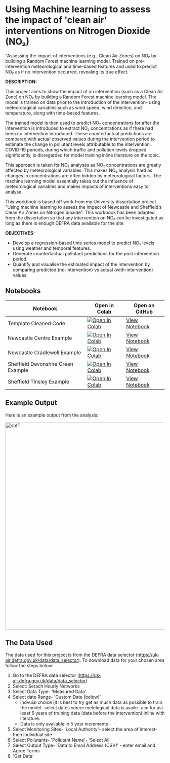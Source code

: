 # **Using Machine learning to assess the impact of 'clean air' interventions on Nitrogen Dioxide (NO₂)**
"Assessing the impact of interventions (e.g., Clean Air Zones) on NO₂ by building a Random Forest machine learning model. Trained on pre-intervention meteorological and time-based features and used to predict NO₂ as if no intervention occurred, revealing its true effect.




**DESCRIPTION:**

This project aims to show the impact of an intervention (such as a Clean Air Zone) on NO₂ by building a Random Forest machine learning model. The model is trained on data prior to the introduction of the intervention- using meteorological variables such as wind speed, wind direction, and temperature, along with time-based features.

The trained model is then used to predict NO₂ concentrations for after the intervention is introduced to extract NO₂ concentrations as if there had been no intervention introduced. These counterfactual predictions are compared with actual observed values during the intervention period to estimate the change in pollutant levels attributable to the intervention. COVID-19 periods, during which traffic and pollution levels dropped significantly, is disregarded for model training inline literature on the topic.

This approach is taken for NO₂ analyses as NO₂ concentrations are greatly affected by meteorological variables. This makes NO₂ analysis hard as changes in concentrations are often hidden by meteorological factors. The machine learning model essentially takes out the influence of meteorological variables and makes impacts of interventions easy to analyse.

This workbook is based off work from my University dissertation project "Using machine learning to assess the impact of Newcastle and Sheffield’s Clean Air Zones on Nitrogen dioxide". This workbook has been adapted from the dissertation so that any intervention on NO₂ can be investigated as long as there is enough DEFRA data available for the site

**OBJECTIVES:**

- Develop a regression-based time series model to predict NO₂ levels using weather and temporal features.
- Generate counterfactual pollutant predictions for the post intervention period.
- Quantify and visualise the estimated impact of the intervention by comparing predicted (no-intervention) vs actual (with-intervention) values.

## Notebooks

| Notebook | Open in Colab | Open on GitHub |
|----------|---------------|----------------|
| Template Cleaned Code | [![Open In Colab](https://colab.research.google.com/assets/colab-badge.svg)](https://colab.research.google.com/drive/1O-G9VhI721A6IO9gJIsorUljvI3u6r_5) | [View Notebook](https://github.com/HarryPurcell1/Using_Machine_learning_to_assess_the_impact_of_clean_air_interventions_on_Nitrogen_Dioxide/blob/main/Using_Machine_learning_to_assess_the_impact_of_clean_air_interventions_on_Nitrogen_Dioxide.ipynb) |
| Newcastle Centre Example | [![Open In Colab](https://colab.research.google.com/assets/colab-badge.svg)](https://colab.research.google.com/drive/17FDUlaGye5HtMUU1qrxPVPkYZ0dyOSue) | [View Notebook](https://github.com/HarryPurcell1/Using_Machine_learning_to_assess_the_impact_of_clean_air_interventions_on_Nitrogen_Dioxide/blob/main/Newcastle_Centre_Example.ipynb) |
| Newcastle Cradlewell Example | [![Open In Colab](https://colab.research.google.com/assets/colab-badge.svg)](https://colab.research.google.com/drive/1j-Iw61lS0-cL7cMWx2CnSiweaFHkgBqb) | [View Notebook](https://github.com/HarryPurcell1/Using_Machine_learning_to_assess_the_impact_of_clean_air_interventions_on_Nitrogen_Dioxide/blob/main/Newcastle_Cradlewell_Example.ipynb) |
| Sheffield Devonshire Green Example | [![Open In Colab](https://colab.research.google.com/assets/colab-badge.svg)](https://colab.research.google.com/drive/1JRYNYeQ289_7EOcqlwkU9w3jG_QfPDgx) | [View Notebook](https://github.com/HarryPurcell1/Using_Machine_learning_to_assess_the_impact_of_clean_air_interventions_on_Nitrogen_Dioxide/blob/main/Sheffield_Devonshire_Green_Example.ipynb) |
| Sheffield Tinsley Example | [![Open In Colab](https://colab.research.google.com/assets/colab-badge.svg)](https://colab.research.google.com/drive/1753GtVdwnzIRrFkTxiNNM9zQeuYXaX38) | [View Notebook](https://github.com/HarryPurcell1/Using_Machine_learning_to_assess_the_impact_of_clean_air_interventions_on_Nitrogen_Dioxide/blob/main/Sheffield_Tinsley_Example.ipynb) |

## Example Output

Here is an example output from the analysis:

<img width="1229" height="655" alt="shfT" src="https://github.com/user-attachments/assets/4c0f43e2-1253-4fce-a36f-f55971e416aa" />

## The Data Used

The data used for this project is from the DEFRA data selector (https://uk-air.defra.gov.uk/data/data_selector). 
To download data for your chosen area follow the steps below:

  1. Go to the DEFRA data selector (https://uk-air.defra.gov.uk/data/data_selector)
  2. Select: Serach Hourly Networks
  3. Select Data Type- 'Measured Data'
  4. Select date Range- 'Custom Date (below)'
       - indvuial choice (it is best to try get as much data as possible to train the model- select dates where metelogical data is availe- aim for ast least 6 years of training data (data before the intervention) inline with literature.
       - Data is only available in 5 year increments
  5. Select Monitoring Sites- 'Local Authority'- select the area of interest- then individual site
  6. Select Pollutants- 'Pollutant Name'- 'Select All'
  7. Select Output Type- 'Data to Email Address (CSV)' - enter email and Agree Terms
  8. 'Get Data'
